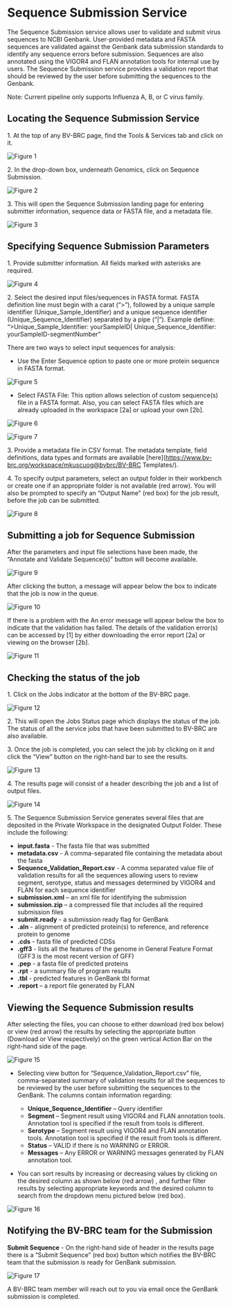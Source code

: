 # Sequence Submission Service
The Sequence Submission service allows user to validate and submit virus sequences to NCBI Genbank. User-provided metadata and FASTA sequences are validated against the Genbank data submission standards to identify any sequence errors before submission. Sequences are also annotated using the VIGOR4 and FLAN annotation tools for internal use by users. The Sequence Submission service provides a validation report that should be reviewed by the user before submitting the sequences to the Genbank. 

Note: Current pipeline only supports Influenza A, B, or C virus family.

## Locating the Sequence Submission Service

1\. At the top of any BV-BRC page, find the Tools & Services tab and click on it.
 
![Figure 1](./images/fig1.png "Figure 1")

2\. In the drop-down box, underneath Genomics, click on Sequence Submission.

![Figure 2](./images/fig2.png "Figure 2")

3\. This will open the Sequence Submission landing page for entering submitter information, sequence data or FASTA file, and a metadata file.

![Figure 3](./images/fig3.png "Figure 3")

## Specifying Sequence Submission Parameters

1\. Provide submitter information. All fields marked with asterisks are required.

![Figure 4](./images/fig4.png "Figure 4")

2\. Select the desired input files/sequences in FASTA format. FASTA definition line must begin with a carat (“>”), followed by a unique sample identifier (Unique_Sample_Identifier) and a unique sequence identifier (Unique_Sequence_Identifier) separated by a pipe (“|”). 
Example defline: “>Unique_Sample_Identifier: yourSampleID| Unique_Sequence_Identifier: yourSampleID-segmentNumber”

There are two ways to select input sequences for analysis: 
* Use the Enter Sequence option to paste one or more protein sequence in FASTA format.

![Figure 5](./images/fig5.png "Figure 5")

* Select FASTA File: This option allows selection of custom sequence(s) file in a FASTA format. Also, you can select FASTA files which are already uploaded in the workspace [2a] or upload your own [2b].

![Figure 6](./images/fig6.png "Figure 6")

![Figure 7](./images/fig7.png "Figure 7")

3\. Provide a metadata file in CSV format. The metadata template, field definitions, data types and formats are available [here](https://www.bv-brc.org/workspace/mkuscuog@bvbrc/BV-BRC Templates/).

4\. To specify output parameters, select an output folder in their workbench or create one if an appropriate folder is not available (red arrow). You will also be prompted to specify an “Output Name” (red box) for the job result, before the job can be submitted.

![Figure 8](./images/fig8.png "Figure 8")

## Submitting a job for Sequence Submission

After the parameters and input file selections have been made, the “Annotate and Validate Sequence(s)” button will become available.

![Figure 9](./images/fig9.png "Figure 9")

After clicking the button, a message will appear below the box to indicate that the job is now in the queue.

![Figure 10](./images/fig10.png "Figure 10")

If there is a problem with the An error message will appear below the box to indicate that the validation has failed. The details of the validation error(s) can be accessed by [1] by either downloading the error report [2a] or viewing on the browser [2b].

![Figure 11](./images/fig11.png "Figure 11")

## Checking the status of the job

1\. Click on the Jobs indicator at the bottom of the BV-BRC page.

![Figure 12](./images/fig12.png "Figure 12")

2\.	This will open the Jobs Status page which displays the status of the job. The status of all the service jobs that have been submitted to BV-BRC are also available.

3\.	Once the job is completed, you can select the job by clicking on it and click the “View” button on the right-hand bar to see the results.

![Figure 13](./images/fig13.png "Figure 13")

4\.	The results page will consist of a header describing the job and a list of output files.

![Figure 14](./images/fig14.png "Figure 14")

5\. The Sequence Submission Service generates several files that are deposited in the Private Workspace in the designated Output Folder. These include the following:

* **input.fasta** - The fasta file that was submitted
* **metadata.csv** - A comma-separated file containing the metadata about the fasta
* **Sequence_Validation_Report.csv** - A comma separated value file of validation results for all the sequences allowing users to review segment, serotype, status and messages determined by VIGOR4 and FLAN for each sequence identifier
* **submission.xml** – an xml file for identifying the submission  
* **submission.zip** – a compressed file that includes all the required submission files 
* **submit.ready** - a submission ready flag for GenBank
* **.aln** - alignment of predicted protein(s) to reference, and reference protein to genome
* **.cds** - fasta file of predicted CDSs
* **.gff3** - lists all the features of the genome in General Feature Format (GFF3 is the most recent version of GFF)
* **.pep** - a fasta file of predicted proteins
* **.rpt** - a summary file of program results
* **.tbl** - predicted features in GenBank tbl format
* **.report** – a report file generated by FLAN

## Viewing the Sequence Submission results

After selecting the files, you can choose to either download (red box below) or view (red arrow) the results by selecting the appropriate button (Download or View respectively) on the green vertical Action Bar on the right-hand side of the page.

![Figure 15](./images/fig15.png "Figure 15")

* Selecting view button for “Sequence_Validation_Report.csv” file, comma-separated summary of validation results for all the sequences to be reviewed by the user before submitting the sequences to the GenBank. The columns contain information regarding: 
  * **Unique_Sequence_Identifier** – Query identifier
  * **Segment** – Segment result using VIGOR4 and FLAN annotation tools. Annotation tool is specified if the result from tools is different.
  * **Serotype** – Segment result using VIGOR4 and FLAN annotation tools. Annotation tool is specified if the result from tools is different.
  * **Status** – VALID if there is no WARNING or ERROR. 
  * **Messages** – Any ERROR or WARNING messages generated by FLAN annotation tool.

* You can sort results by increasing or decreasing values by clicking on the desired column as shown below (red arrow) , and further filter results by selecting appropriate keywords and the desired column to search from the dropdown menu pictured below (red box).

![Figure 16](./images/fig16.png "Figure 16")

## Notifying the BV-BRC team for the Submission 

**Submit Sequence** - On the right-hand side of header in the results page there is a “Submit Sequence” (red box) button which notifies the BV-BRC team that the submission is ready for GenBank submission.

![Figure 17](./images/fig17.png "Figure 17")

A BV-BRC team member will reach out to you via email once the GenBank submission is completed.
